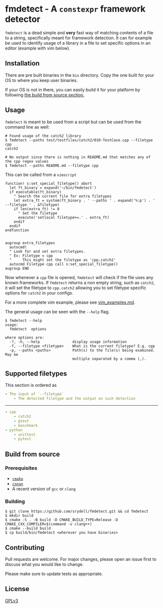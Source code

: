 # fmdetect - A `constexpr` framework detector #

`fmdetect` is a dead simple and **very** fast way of matching contents of a file to a string, specifically meant for framework detection. It can for example be used to identify usage of a library in a file to set specific options in an editor (example with vim below).

## Installation ##

There are pre built binaries in the `bin` directory. Copy the one built for your OS to where you keep user binaries.

If your OS is not in there, you can easily build it for your platform by following [the build from source section.](#Build-from-source)

## Usage ##

`fmdetect` is meant to be used from a script but can be used from the command line as well:

```shell
# Found usage of the catch2 library
$ fmdetect --paths test/testfiles/catch2/010-TestCase.cpp --filetype cpp
catch2

# No output since there is nothing in README.md that matches any of the cpp regex values
$ fmdetect --paths README.md --filetype cpp
```

This can be called from a `vimscript`

```vim
function! s:set_special_filetype() abort
  let ft_binary = expand('~/bin/fmdetect')
  if executable(ft_binary)
    " Search the current file for extra filetypes
    let extra_ft = system(ft_binary . ' --paths ' . expand('%:p') . ' --filetype ' . &filetype)
    if len(extra_ft) != 0
      " Set the filetype
      execute('setlocal filetype+=.' . extra_ft)
    endif
  endif
endfunction


augroup extra_filetypes
  autocmd!
  " Look for and set extra filetypes.
  " Ex: Filetype = cpp
  "     This might set the filetype as 'cpp.catch2'
  autocmd Filetype cpp call s:set_special_filetype()
augroup END

```

Now whenever a `cpp` file is opened, `fmdetect` will check if the file uses any known frameworks. If `fmdetect` returns a non empty string, such as `catch2`, it will set the filetype to `cpp.catch2` allowing you to set filetype specific options for `catch2` in your configs.

For a more complete vim example, please see [vim_examples.md](vim_examples.md).

The general usage can be seen with the `--help` flag.

```shell
$ fmdetect --help
usage:
  fmdetect  options

where options are:
  -?, -h, --help               display usage information
  -f, --filetype <filetype>    What is the current filetype? E.g. cpp
  -p, --paths <paths>          Path(s) to the file(s) being examined. May be
                               multiple separated by a comma (,).
```

## Supported filetypes ##

This section is ordered as

```yaml
- The input of `--filetype`
    - The detected filetype and the output on such detection
```

---

```yaml
- cpp
    - catch2
    - gtest
    - benchmark
- python
    - unittest
    - pytest
```



## Build from source ##

### Prerequisites ###

* [`cmake`](https://cmake.org/download/)
* [`conan`](https://docs.conan.io/en/latest/installation.html)
* A recent version of `gcc` or `clang`

### Building ###

```shell
$ git clone https://github.com/srydell/fmdetect.git && cd fmdetect
$ mkdir build
$ cmake -S . -B build -D CMAKE_BUILD_TYPE=Release -D CMAKE_CXX_COMPILER=$(command -v clang++)
$ cmake --build build
$ cp build/bin/fmdetect <wherever you have binaries>
```

## Contributing ##
Pull requests are welcome. For major changes, please open an issue first to discuss what you would like to change.

Please make sure to update tests as appropriate.

## License ##
[GPLv3](https://choosealicense.com/licenses/gpl-3.0/)
